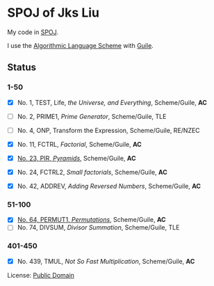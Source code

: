 SPOJ of Jks Liu
===============

My code in [SPOJ](http://www.spoj.com/users/jks_liu/).

I use the [Algorithmic Language Scheme](http://www.schemers.org/Documents/Standards/R5RS/HTML/) with [Guile](http://www.gnu.org/software/guile/).

## Status

### 1-50
- [x] No. 1, TEST, Life, *the Universe, and Everything*, Scheme/Guile, **AC**
- [ ] No. 2, PRIME1, *Prime Generator*, Scheme/Guile, TLE
- [ ] No. 4, ONP, Transform the Expression, Scheme/Guile, RE/NZEC
- [x] No. 11, FCTRL, *Factorial*, Scheme/Guile, **AC**
- [x] [No. 23, PIR, *Pyramids*](http://www.spoj.com/problems/PIR/), Scheme/Guile, **AC**
- [x] No. 24, FCTRL2, *Small factorials*, Scheme/Guile, **AC**
- [x] No. 42, ADDREV, *Adding Reversed Numbers*, Scheme/Guile, **AC**


### 51-100
- [x] [No. 64, PERMUT1, *Permutations*](http://www.spoj.com/problems/PERMUT1/), Scheme/Guile, **AC**
- [ ] No. 74, DIVSUM, *Divisor Summation*, Scheme/Guile, TLE

### 401-450
- [x] No. 439, TMUL, *Not So Fast Multiplication*, Scheme/Guile, **AC**

License: [Public Domain](LICENSE)

